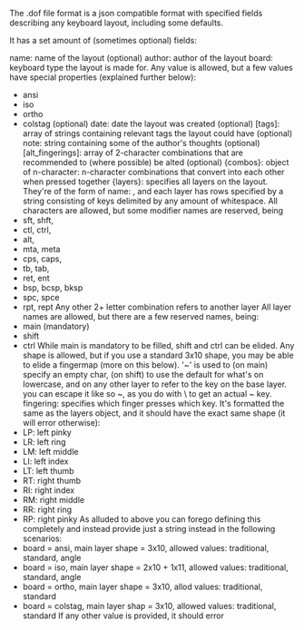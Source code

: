The .dof file format is a json compatible format with specified fields describing any keyboard layout, including some defaults.

It has a set amount of (sometimes optional) fields:

name: name of the layout
(optional) author: author of the layout 
board: keyboard type the layout is made for. Any value is allowed, but a few values have special properties (explained further below):
  * ansi
  * iso
  * ortho
  * colstag
(optional) date: date the layout was created
(optional) [tags]: array of strings containing relevant tags the layout could have
(optional) note: string containing some of the author's thoughts
(optional) [alt_fingerings]: array of 2-character combinations that are recommended to (where possible) be alted
(optional) {combos}: object of n-character: n-character combinations that convert into each other when pressed together
{layers}: specifies all layers on the layout. They're of the form of name: <layer>, and each layer has rows specified by a string consisting of keys delimited by any amount of whitespace. All characters are allowed, but some modifier names are reserved, being
  * sft, shft,
  * ctl, ctrl,
  * alt, 
  * mta, meta
  * cps, caps,
  * tb, tab,
  * ret, ent
  * bsp, bcsp, bksp
  * spc, spce
  * rpt, rept
Any other 2+ letter combination refers to another layer
All layer names are allowed, but there are a few reserved names, being:
  * main (mandatory)
  * shift
  * ctrl
While main is mandatory to be filled, shift and ctrl can be elided. Any shape is allowed, but if you use a standard 3x10 shape, you may be able to elide a fingermap (more on this below). '~' is used to (on main) specify an empty char, (on shift) to use the default for what's on lowercase, and on any other layer to refer to the key on the base layer. you can escape it like so \~, as you do with \\ to get an actual ~ key.
fingering: specifies which finger presses which key. It's formatted the same as the layers object, and it should have the exact same shape (it will error otherwise):
  * LP: left pinky
  * LR: left ring
  * LM: left middle
  * LI: left index
  * LT: left thumb
  * RT: right thumb
  * RI: right index
  * RM: right middle
  * RR: right ring
  * RP: right pinky
As alluded to above you can forego defining this completely and instead provide just a string instead in the following scenarios:
  * board = ansi, main layer shape = 3x10, allowed values: traditional, standard, angle
  * board = iso, main layer shape = 2x10 + 1x11, allowed values: traditional, standard, angle
  * board = ortho, main layer shape = 3x10, allod values: traditional, standard
  * board = colstag, main layer shap = 3x10, allowed values: traditional, standard
If any other value is provided, it should error